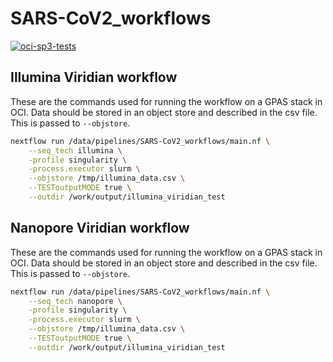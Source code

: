 # SARS-CoV2_workflows
[![oci-sp3-tests](https://github.com/oxfordmmm/SARS-CoV2_workflows/actions/workflows/build_and_test.yml/badge.svg?branch=main)](https://github.com/oxfordmmm/SARS-CoV2_workflows/actions/workflows/build_and_test.yml)

## Illumina Viridian workflow
These are the commands used for running the workflow on a GPAS stack in OCI. Data should be stored in an object store and described in the csv file. This is passed to `--objstore`.
```bash
nextflow run /data/pipelines/SARS-CoV2_workflows/main.nf \
	--seq_tech illumina \
	-profile singularity \
	-process.executor slurm \
	--objstore /tmp/illumina_data.csv \
	--TESToutputMODE true \
	--outdir /work/output/illumina_viridian_test
```

## Nanopore Viridian workflow
These are the commands used for running the workflow on a GPAS stack in OCI. Data should be stored in an object store and described in the csv file. This is passed to `--objstore`.
```bash
nextflow run /data/pipelines/SARS-CoV2_workflows/main.nf \
	--seq_tech nanopore \
	-profile singularity \
	-process.executor slurm \
	--objstore /tmp/illumina_data.csv \
	--TESToutputMODE true \
	--outdir /work/output/illumina_viridian_test
```
